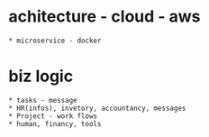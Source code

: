 # achitecture - cloud - aws 
	* microservice - docker 

# biz logic 
	* tasks - message 
	* HR(infos), invetory, accountancy, messages          
	* Project - work flows
	* human, financy, tools  
	
